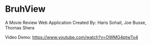 # BruhView
A Movie Review Web Application
Created By: Haris Sohail, Joe Busse, Thomas Shera

Video Demo: https://www.youtube.com/watch?v=OWMG4ptwTo4
